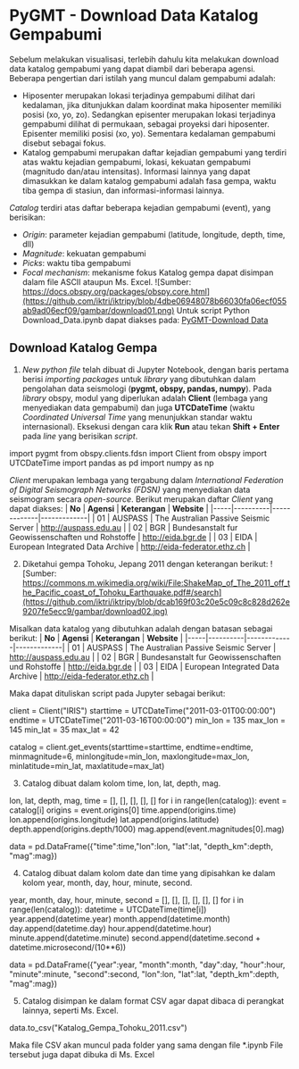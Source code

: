 # PyGMT - Download Data Katalog Gempabumi

Sebelum melakukan visualisasi, terlebih dahulu kita melakukan download data katalog gempabumi yang dapat diambil dari beberapa agensi. Beberapa pengertian dari istilah yang muncul dalam gempabumi adalah:
- Hiposenter merupakan lokasi terjadinya gempabumi dilihat dari kedalaman, jika ditunjukkan dalam koordinat maka hiposenter memiliki posisi (xo, yo, zo). Sedangkan episenter merupakan lokasi terjadinya gempabumi dilihat di permukaan, sebagai proyeksi dari hiposenter. Episenter memiliki posisi (xo, yo). Sementara kedalaman gempabumi disebut sebagai fokus.
- Katalog gempabumi merupakan daftar kejadian gempabumi yang terdiri atas waktu kejadian gempabumi, lokasi, kekuatan gempabumi (magnitudo dan/atau intensitas). Informasi lainnya yang dapat dimasukkan ke dalam katalog gempabumi adalah fasa gempa, waktu tiba gempa di stasiun, dan informasi-informasi lainnya.

_Catalog_ terdiri atas daftar beberapa kejadian gempabumi (event), yang berisikan:
- _Origin_: parameter kejadian gempabumi (latitude, longitude, depth, time, dll)
- _Magnitude_: kekuatan gempabumi
- _Picks_: waktu tiba gempabumi
- _Focal mechanism_: mekanisme fokus
Katalog gempa dapat disimpan dalam file ASCII ataupun Ms. Excel.
![Sumber: https://docs.obspy.org/packages/obspy.core.html](https://github.com/iktri/iktripy/blob/4dbe06948078b66030fa06ecf055ab9ad06ecf09/gambar/download01.png)
Untuk script Python Download_Data.ipynb dapat diakses pada:
[PyGMT-Download Data](https://github.com/iktri/iktripy/blob/dcab169f03c20e5c09c8c828d262e9207fe5ecc9/pygmt/01_download_data.ipynb)

## Download Katalog Gempa

1. _New python file_ telah dibuat di Jupyter Notebook, dengan baris pertama berisi _importing packages_ untuk _library_ yang dibutuhkan dalam pengolahan data seismologi (**pygmt, obspy, pandas, numpy**). Pada _library_ obspy, modul yang diperlukan adalah **Client** (lembaga yang menyediakan data gempabumi) dan juga **UTCDateTime** (waktu _Coordinated Universal Time_ yang menunjukkan standar waktu internasional).
Eksekusi dengan cara klik **Run** atau tekan **Shift + Enter** pada _line_ yang berisikan _script_.

import pygmt
from obspy.clients.fdsn import Client
from obspy import UTCDateTime
import pandas as pd
import numpy as np

_Client_ merupakan lembaga yang tergabung dalam _International Federation of Digital Seismograph Networks (FDSN)_ yang menyediakan data seismogram secara _open-source_. Berikut merupakan daftar _Client_ yang dapat diakses:
| **No** | **Agensi**    | **Keterangan**    | **Website**    |
|-----|----------|-------------|-------------|
| 01  | AUSPASS  | The Australian Passive Seismic Server    | http://auspass.edu.au |
| 02  | BGR      | Bundesanstalt fur Geowissenschaften und Rohstoffe | http://eida.bgr.de |
| 03  | EIDA     | European Integrated Data Archive      | http://eida-federator.ethz.ch |

2. Diketahui gempa Tohoku, Jepang 2011 dengan keterangan berikut:
![Sumber: https://commons.m.wikimedia.org/wiki/File:ShakeMap_of_The_2011_off_the_Pacific_coast_of_Tohoku_Earthquake.pdf#/search](https://github.com/iktri/iktripy/blob/dcab169f03c20e5c09c8c828d262e9207fe5ecc9/gambar/download02.jpg)

Misalkan data katalog yang dibutuhkan adalah dengan batasan sebagai berikut: 
| **No** | **Agensi**    | **Keterangan**    | **Website**    |
|-----|----------|-------------|-------------|
| 01  | AUSPASS  | The Australian Passive Seismic Server    | http://auspass.edu.au |
| 02  | BGR      | Bundesanstalt fur Geowissenschaften und Rohstoffe | http://eida.bgr.de |
| 03  | EIDA     | European Integrated Data Archive      | http://eida-federator.ethz.ch |

Maka dapat dituliskan script pada Jupyter sebagai berikut:
 
client = Client("IRIS")
starttime = UTCDateTime("2011-03-01T00:00:00")
endtime = UTCDateTime("2011-03-16T00:00:00")
min_lon = 135
max_lon = 145
min_lat = 35
max_lat = 42

catalog = client.get_events(starttime=starttime, endtime=endtime, minmagnitude=6,
                       minlongitude=min_lon, maxlongitude=max_lon,
                       minlatitude=min_lat, maxlatitude=max_lat)

3. Catalog dibuat dalam kolom time, lon, lat, depth, mag.

lon, lat, depth, mag, time = [], [], [], [], []
for i in range(len(catalog)):
    event = catalog[i]
    origins = event.origins[0]
    time.append(origins.time)
    lon.append(origins.longitude)
    lat.append(origins.latitude)
    depth.append(origins.depth/1000)
    mag.append(event.magnitudes[0].mag)

data = pd.DataFrame({"time":time,"lon":lon, "lat":lat, "depth_km":depth, "mag":mag})

4. Catalog dibuat dalam kolom date dan time yang dipisahkan ke dalam kolom year, month, day, hour, minute, second.

year, month, day, hour, minute, second = [], [], [], [], [], []
for i in range(len(catalog)):
    datetime = UTCDateTime(time[i])
    year.append(datetime.year)
    month.append(datetime.month)
    day.append(datetime.day)
    hour.append(datetime.hour)
    minute.append(datetime.minute)
    second.append(datetime.second + datetime.microsecond/(10**6))

data = pd.DataFrame({"year":year, "month":month, "day":day, "hour":hour, "minute":minute, "second":second, "lon":lon, 
                     "lat":lat, "depth_km":depth, "mag":mag})

5. Catalog disimpan ke dalam format CSV agar dapat dibaca di perangkat lainnya, seperti Ms. Excel.

data.to_csv("Katalog_Gempa_Tohoku_2011.csv")

Maka file CSV akan muncul pada folder yang sama dengan file *.ipynb
File tersebut juga dapat dibuka di Ms. Excel


